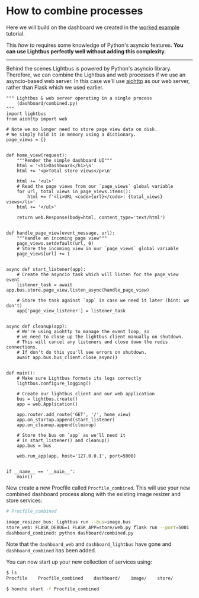 # How to combine processes

Here we will build on the dashboard we created in the [worked example] tutorial.

This *how to* requires some knowledge of Python's asyncio features.
**You can use Lightbus perfectly well without adding this complexity.**

---

Behind the scenes Lightbus is powered by Python's asyncio library. Therefore,
we can combine the Lightbus and web processes if we use an asyncio-based web server.
In this case we'll use [aiohttp] as our web server, rather than
Flask which we used earlier.

```python3
""" Lightbus & web server operating in a single process
    (dashboard/combined.py)
"""
import lightbus
from aiohttp import web

# Note we no longer need to store page view data on disk.
# We simply hold it in memory using a dictionary.
page_views = {}


def home_view(request):
    """Render the simple dashboard UI"""
    html = '<h1>Dashboard</h1>\n'
    html += '<p>Total store views</p>\n'

    html += '<ul>'
    # Read the page views from our `page_views` global variable
    for url, total_views in page_views.items():
        html += f'<li>URL <code>{url}</code>: {total_views} views</li>'
    html += '</ul>'

    return web.Response(body=html, content_type='text/html')


def handle_page_view(event_message, url):
    """Handle an incoming page view"""
    page_views.setdefault(url, 0)
    # Store the incoming view in our `page_views` global variable
    page_views[url] += 1


async def start_listener(app):
    # Create the asyncio task which will listen for the page_view event
    listener_task = await app.bus.store.page_view.listen_async(handle_page_view)

    # Store the task against `app` in case we need it later (hint: we don't)
    app['page_view_listener'] = listener_task


async def cleanup(app):
    # We're using aiohttp to manage the event loop, so
    # we need to close up the lightbus client manually on shutdown.
    # This will cancel any listeners and close down the redis connections.
    # If don't do this you'll see errors on shutdown.
    await app.bus.bus_client.close_async()


def main():
    # Make sure Lightbus formats its logs correctly
    lightbus.configure_logging()

    # Create our lightbus client and our web application
    bus = lightbus.create()
    app = web.Application()

    app.router.add_route('GET', '/', home_view)
    app.on_startup.append(start_listener)
    app.on_cleanup.append(cleanup)

    # Store the bus on `app` as we'll need it
    # in start_listener() and cleanup()
    app.bus = bus

    web.run_app(app, host='127.0.0.1', port=5000)


if __name__ == '__main__':
    main()

```

New create a new Procfile called `Procfile_combined`. This will use your new combined
dashboard process along with the existing image resizer and store services:

```bash hl_lines="5"
# Procfile_combined

image_resizer_bus: lightbus run --bus=image.bus
store_web: FLASK_DEBUG=1 FLASK_APP=store/web.py flask run --port=5001
dashboard_combined: python dashboard/combined.py
```

Note that the `dashboard_web` and `dashboard_lightbus` have gone and `dashboard_combined`
has been added.

You can now start up your new collection of services using:

```bash
$ ls
Procfile    Procfile_combined    dashboard/    image/    store/

$ honcho start -f Procfile_combined
```

[worked example]: /tutorial/worked-example.md
[aiohttp]: https://aiohttp.readthedocs.io/
